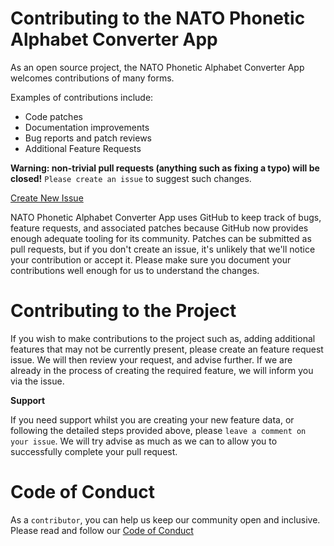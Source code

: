 Contributing to the NATO Phonetic Alphabet Converter App
========================================================

As an open source project, the NATO Phonetic Alphabet Converter App welcomes contributions of many forms.

Examples of contributions include:

* Code patches
* Documentation improvements
* Bug reports and patch reviews
* Additional Feature Requests

**Warning: non-trivial pull requests (anything such as fixing a typo)
will be closed!** `Please create an issue` to suggest such changes.

[Create New Issue](https://github.com/ProfCyberNaught/nato_phonetic_alphabet_converter_app/issues "Create New Issue")

NATO Phonetic Alphabet Converter App uses GitHub to keep track of bugs, feature requests, and associated
patches because GitHub now provides enough adequate tooling for its community.
Patches can be submitted as pull requests, but if you don't create an issue,
it's unlikely that we'll notice your contribution or accept it. Please make sure you
document your contributions well enough for us to understand the changes.

Contributing to the Project
===========================

If you wish to make contributions to the project such as, adding additional features that may not be currently present, please create an feature request issue. We will then review your request, and advise further. If we are already in the process of creating the required feature, we will inform you via the issue.

**Support**

If you need support whilst you are creating your new feature data, or following the detailed steps provided above, please ```leave a comment on your issue```. We will try advise as much as we can to allow you to successfully complete your pull request.


Code of Conduct
===============

As a ```contributor```, you can help us keep our community open and inclusive.
Please read and follow our [Code of Conduct](./code_of_conduct.md "Code of Conduct - NATO Phonetic Alphabet Converter App") <!-- UPDATE ME -->